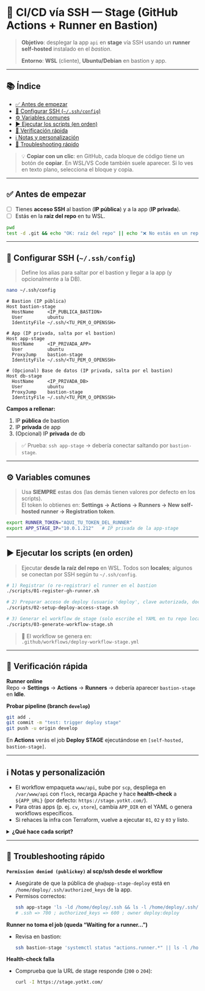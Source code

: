 # 🚀 CI/CD vía SSH — Stage (GitHub Actions + Runner en Bastion)

> **Objetivo**: desplegar la app `api` en **stage** vía SSH usando un **runner self‑hosted** instalado en el *bastion*.
>
> **Entorno**: **WSL** (cliente), **Ubuntu/Debian** en bastion y app.

---

## 📚 Índice
- [✅ Antes de empezar](#-antes-de-empezar)
- [🔐 Configurar SSH (`~/.ssh/config`)](#-configurar-ssh-sshconfig)
- [⚙️ Variables comunes](#️-variables-comunes)
- [▶️ Ejecutar los scripts (en orden)](#️-ejecutar-los-scripts-en-orden)
- [🧪 Verificación rápida](#-verificación-rápida)
- [ℹ️ Notas y personalización](#️-notas-y-personalización)
- [🧯 Troubleshooting rápido](#-troubleshooting-rápido)

> 💡 **Copiar con un clic**: en GitHub, cada bloque de código tiene un botón de **copiar**. En WSL/VS Code también suele aparecer. Si lo ves en texto plano, selecciona el bloque y copia.

---

## ✅ Antes de empezar

- [ ] Tienes **acceso SSH** al bastion (**IP pública**) y a la app (**IP privada**).
- [ ] Estás en la **raíz del repo** en tu WSL.

```bash
pwd
test -d .git && echo "OK: raíz del repo" || echo "❌ No estás en un repo Git"
```

---

## 🔐 Configurar SSH (`~/.ssh/config`)

> Define los alias para saltar por el bastion y llegar a la app (y opcionalmente a la DB).

```bash
nano ~/.ssh/config
```

```sshconfig
# Bastion (IP pública)
Host bastion-stage
  HostName     <IP_PUBLICA_BASTION>
  User         ubuntu
  IdentityFile ~/.ssh/<TU_PEM_O_OPENSSH>

# App (IP privada, salta por el bastion)
Host app-stage
  HostName     <IP_PRIVADA_APP>
  User         ubuntu
  ProxyJump    bastion-stage
  IdentityFile ~/.ssh/<TU_PEM_O_OPENSSH>

# (Opcional) Base de datos (IP privada, salta por el bastion)
Host db-stage
  HostName     <IP_PRIVADA_DB>
  User         ubuntu
  ProxyJump    bastion-stage
  IdentityFile ~/.ssh/<TU_PEM_O_OPENSSH>
```

**Campos a rellenar:**  
1. IP **pública** de bastion  
2. IP **privada** de app  
3. (Opcional) IP **privada** de db

> ✅ Prueba: `ssh app-stage` → debería conectar saltando por `bastion-stage`.

---

## ⚙️ Variables comunes

> Usa **SIEMPRE** estas dos (las demás tienen valores por defecto en los scripts).  
> El token lo obtienes en: **Settings → Actions → Runners → New self-hosted runner → Registration token**.

```bash
export RUNNER_TOKEN="AQUI_TU_TOKEN_DEL_RUNNER"
export APP_STAGE_IP="10.0.1.212"   # IP privada de la app-stage
```

---

## ▶️ Ejecutar los scripts (en orden)

> Ejecutar **desde la raíz del repo** en WSL. Todos son **locales**; algunos se conectan por SSH según tu `~/.ssh/config`.

```bash
# 1) Registrar (o re-registrar) el runner en el bastion
./scripts/01-register-gh-runner.sh

# 2) Preparar acceso de deploy (usuario 'deploy', clave autorizada, docroot y sudoers)
./scripts/02-setup-deploy-access-stage.sh

# 3) Generar el workflow de stage (solo escribe el YAML en tu repo local)
./scripts/03-generate-workflow-stage.sh
```

> 📄 El workflow se genera en:  
> `.github/workflows/deploy-workflow-stage.yml`

---

## 🧪 Verificación rápida

**Runner online**  
Repo → **Settings** → **Actions** → **Runners** → debería aparecer `bastion-stage` en **Idle**.

**Probar pipeline (branch `develop`)**

```bash
git add .
git commit -m "test: trigger deploy stage"
git push -u origin develop
```

En **Actions** verás el job **Deploy STAGE** ejecutándose en `[self-hosted, bastion-stage]`.

---

## ℹ️ Notas y personalización

- El workflow empaqueta `www/api`, sube por `scp`, despliega en `/var/www/api` con `flock`, recarga Apache y hace **health‑check** a `${APP_URL}` (por defecto: `https://stage.yotkt.com/`).  
- Para otras apps (p. ej. `cv`, `store`), cambia `APP_DIR` en el YAML o genera workflows específicos.  
- Si rehaces la infra con Terraform, vuelve a ejecutar `01`, `02` y `03` y listo.

<details>
<summary><strong>¿Qué hace cada script?</strong></summary>

- **01-register-gh-runner.sh**: instala/actualiza el **runner** de GitHub en el bastion con la etiqueta `bastion-stage`.  
- **02-setup-deploy-access-stage.sh**: crea usuario `deploy` en la app, autoriza la clave generada en bastion, deja `/var/www/api` y permisos/sudoers.  
- **03-generate-workflow-stage.sh**: genera el YAML del workflow (no ejecuta nada remoto).
</details>

---

## 🧯 Troubleshooting rápido

**`Permission denied (publickey)` al scp/ssh desde el workflow**  
- Asegúrate de que la pública de `gha@app-stage-deploy` está en `/home/deploy/.ssh/authorized_keys` de la app.  
- Permisos correctos:  
  ```bash
  ssh app-stage 'ls -ld /home/deploy/.ssh && ls -l /home/deploy/.ssh/authorized_keys'
  # .ssh => 700 ; authorized_keys => 600 ; owner deploy:deploy
  ```

**Runner no toma el job (queda “Waiting for a runner…”)**  
- Revisa en bastion:  
  ```bash
  ssh bastion-stage 'systemctl status "actions.runner.*" || ls -l /home/gha/actions-runner'
  ```

**Health-check falla**  
- Comprueba que la URL de stage responde (`200` o `204`):  
  ```bash
  curl -I https://stage.yotkt.com/
  ```
